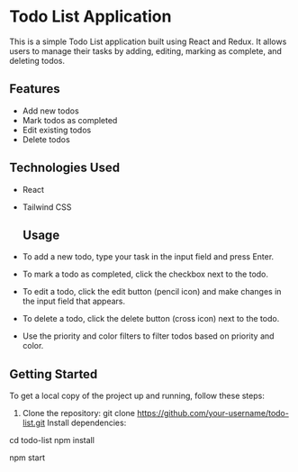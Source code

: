 # Todo List Application

This is a simple Todo List application built using React and Redux. It allows users to manage their tasks by adding, editing, marking as complete, and deleting todos.

## Features

- Add new todos
- Mark todos as completed
- Edit existing todos
- Delete todos

## Technologies Used

- React

- Tailwind CSS

  ## Usage

- To add a new todo, type your task in the input field and press Enter.
- To mark a todo as completed, click the checkbox next to the todo.
- To edit a todo, click the edit button (pencil icon) and make changes in the input field that appears.
- To delete a todo, click the delete button (cross icon) next to the todo.
- Use the priority and color filters to filter todos based on priority and color.

## Getting Started

To get a local copy of the project up and running, follow these steps:

1. Clone the repository:
   git clone https://github.com/your-username/todo-list.git
   Install dependencies:

cd todo-list
npm install

npm start
